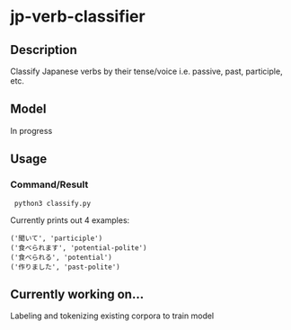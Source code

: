 # jp-verb-classifier

## Description
 Classify Japanese verbs by their tense/voice i.e. passive, past, participle, etc. 

## Model
 In progress

## Usage
### Command/Result
```
 python3 classify.py
```

 Currently prints out 4 examples: 
 ```
 ('聞いて', 'participle')
 ('食べられます', 'potential-polite')
 ('食べられる', 'potential')
 ('作りました', 'past-polite')
```
 
## Currently working on...
  Labeling and tokenizing existing corpora to train model
